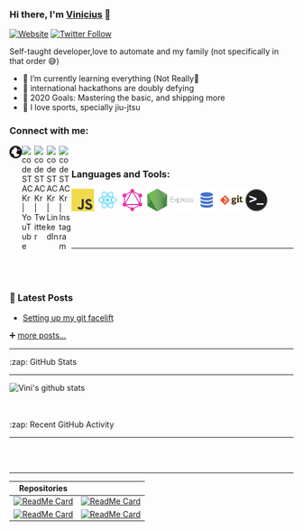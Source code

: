 ### Hi there, I'm [Vinicius](https://twitter.com/VSkonicezny) 👋

[![Website](https://img.shields.io/website?label=visko93.com&style=for-the-badge&url=https://visko93.github.io/)](https://visko93.github.io/)
[![Twitter Follow](https://img.shields.io/twitter/follow/vskonicezny?color=1DA1F2&logo=twitter&style=for-the-badge)](https://twitter.com/intent/follow?original_referer=https%3A%2F%2Fgithub.com%2FcodeSTACKr&screen_name=VSkonicezny)

Self-taught developer,love to automate and my family (not specifically in that order 😅)

- 🌱 I’m currently learning everything (Not Really🤣
- 👯 international hackathons are doubly defying
- 🥅 2020 Goals: Mastering the basic, and shipping more
- 🥋 I love sports, specially jiu-jtsu

### Connect with me:

[<img align="left" alt="codeSTACKr.com" width="22px" src="https://raw.githubusercontent.com/iconic/open-iconic/master/svg/globe.svg" />][website]
[<img align="left" alt="codeSTACKr | YouTube" width="22px" src="https://cdn.jsdelivr.net/npm/simple-icons@v3/icons/youtube.svg" />][youtube]
[<img align="left" alt="codeSTACKr | Twitter" width="22px" src="https://cdn.jsdelivr.net/npm/simple-icons@v3/icons/twitter.svg" />][twitter]
[<img align="left" alt="codeSTACKr | LinkedIn" width="22px" src="https://cdn.jsdelivr.net/npm/simple-icons@v3/icons/linkedin.svg" />][linkedin]
[<img align="left" alt="codeSTACKr | Instagram" width="22px" src="https://cdn.jsdelivr.net/npm/simple-icons@v3/icons/instagram.svg" />][instagram]

<br />

### Languages and Tools:

<code><img height="40" src="https://raw.githubusercontent.com/github/explore/80688e429a7d4ef2fca1e82350fe8e3517d3494d/topics/javascript/javascript.png"></code>
<code><img height="40" src="https://raw.githubusercontent.com/github/explore/80688e429a7d4ef2fca1e82350fe8e3517d3494d/topics/react/react.png"></code>
<code><img height="40" src="https://raw.githubusercontent.com/github/explore/5c058a388828bb5fde0bcafd4bc867b5bb3f26f3/topics/graphql/graphql.png"></code>
<code><img height="40" src="https://raw.githubusercontent.com/github/explore/80688e429a7d4ef2fca1e82350fe8e3517d3494d/topics/nodejs/nodejs.png"></code>
<code><img height="40" src="https://raw.githubusercontent.com/github/explore/80688e429a7d4ef2fca1e82350fe8e3517d3494d/topics/express/express.png"></code>
<code><img height="40" src="https://raw.githubusercontent.com/github/explore/80688e429a7d4ef2fca1e82350fe8e3517d3494d/topics/sql/sql.png"></code>
<code><img height="40" src="https://raw.githubusercontent.com/github/explore/80688e429a7d4ef2fca1e82350fe8e3517d3494d/topics/git/git.png"></code>
<code><img height="40" src="https://raw.githubusercontent.com/github/explore/80688e429a7d4ef2fca1e82350fe8e3517d3494d/topics/terminal/terminal.png"></code>

<br />
<br />

---

## <br>

### 📜 Latest Posts

<!-- BLOG-POST-LIST:START -->

- [Setting up my git facelift](https://dev.to/visko93/setting-up-my-git-facelift-1477)
<!-- BLOG-POST-LIST:END -->

➕ [more posts...](https://dev.to/visko93)

---

<summary>:zap: GitHub Stats</summary>
<hr>

![Vini's github stats](https://github-readme-stats-vsko.vercel.app/api?username=visko93&show_icons=true&theme=dark)

<br>
<br>
<summary>:zap: Recent GitHub Activity</summary>
<hr>
<!--START_SECTION:activity-->

<!--END_SECTION:activity-->

<br>
<br>

---

|                                                                            Repositories                                                                             |                                                                                                                                                                 |
| :-----------------------------------------------------------------------------------------------------------------------------------------------------------------: | :-------------------------------------------------------------------------------------------------------------------------------------------------------------: |
| [![ReadMe Card](https://github-readme-stats-vsko.vercel.app/api/pin/?username=visko93&repo=Ecoleta_NWL&theme=dark)](https://github.com/visko93/github-readme-stats) | [![ReadMe Card](https://github-readme-stats-vsko.vercel.app/api/pin/?username=visko93&repo=github_battle&theme=dark)](https://github.com/visko93/github_battle) |
|      [![ReadMe Card](https://github-readme-stats-vsko.vercel.app/api/pin/?username=visko93&repo=MovieScrap&theme=dark)](https://github.com/visko93/MovieScrap)      |       [![ReadMe Card](https://github-readme-stats-vsko.vercel.app/api/pin/?username=visko93&repo=BeerApp&theme=dark)](https://github.com/visko93/BeerApp)       |

[website]: https://visko93.github.io/
[course]: #
[twitter]: https://twitter.com/VSkonicezny
[youtube]: #
[instagram]: https://instagram.com/vskonicezny
[linkedin]: https://www.linkedin.com/in/viniskonicezny/
[webdevplaylist]: #
[jsplaylist]: #
[cssplaylist]: #
[reactplaylist]: #
